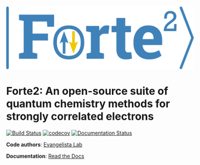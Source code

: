 ![forte](docs/source/forte2-logo.png)

# Forte2: An open-source suite of quantum chemistry methods for strongly correlated electrons

[![Build Status](https://github.com/evangelistalab/forte2/actions/workflows/build.yml/badge.svg)](https://github.com/evangelistalab/forte2/actions/workflows/build.yml)
[![codecov](https://codecov.io/github/evangelistalab/forte2/graph/badge.svg?token=KC1HN4DC42)](https://codecov.io/github/evangelistalab/forte2)
[![Documentation Status](https://readthedocs.org/projects/forte2/badge/?version=latest)](http://forte2.readthedocs.io/en/latest/?badge=latest)

**Code authors**: [Evangelista Lab](https://evangelistalab.org/index.html)

**Documentation**: [Read the Docs](http://forte2.readthedocs.io/en/latest/)
